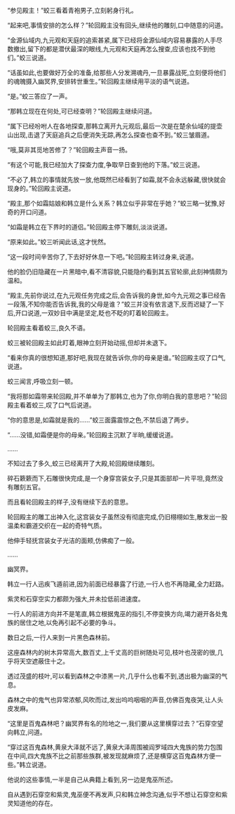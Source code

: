 
“参见殿主！”蛟三看着青袍男子,立刻躬身行礼。

“起来吧,事情安排的怎么样？”轮回殿主没有回头,继续他的雕刻,口中随意的问道。

“金源仙域内,九元观和天庭的追索甚紧,属下已经将金源仙域内容易暴露的人手尽数撤出,留下的都是潜伏最深的眼线,九元观和天庭再怎么搜查,应该也找不到他们。”蛟三说道。

“话虽如此,也要做好万全的准备,给那些人分发溯魂丹,一旦暴露战死,立刻便将他们的魂魄摄入幽冥界,安排转世重生。”轮回殿主继续用平淡的语气说道。

“是。”蛟三答应了一声。

“那韩立现在在何处,可已经查明？”轮回殿主继续问道。

“属下已经吩咐人在各地探查,那韩立离开九元观后,最后一次是在楚余仙域的提壶山出现,击退了天庭追兵之后便消失无踪,再怎么探查也查不到。”蛟三皱眉道。

“哦,莫非其觅地苦修了？”轮回殿主声音一扬。

“有这个可能,我已经加大了探查力度,争取早日查到他的下落。”蛟三说道。

“不必了,韩立的事情就先放一放,他既然已经看到了如霜,就不会永远躲藏,很快就会现身的。”轮回殿主说道。

“殿主,那个如霜姑娘和韩立是什么关系？韩立似乎非常在乎她？”蛟三略一犹豫,好奇的开口问道。

“如霜是韩立在下界时的道侣。”轮回殿主停下雕刻,淡淡说道。

“原来如此。”蛟三听闻此话,这才恍然。

“这一段时间辛苦你了,下去好好休息一下吧。”轮回殿主转过身来,说道。

他的脸仍旧隐藏在一片黑暗中,看不清容貌,只能隐约看到其五官轮廓,此刻神情颇为温和。

“殿主,先前你说过,在九元观任务完成之后,会告诉我的身世,如今九元观之事已经告一段落,不知你能否告诉我,我的父母是谁？”蛟三并没有依言退下,反而迟疑了一下后,开口说道,一双妙目中满是坚定,眨也不眨的盯着轮回殿主。

轮回殿主看着蛟三,良久不语。

蛟三被轮回殿主如此盯着,眼神立刻开始动摇,但却并未退下。

“看来你真的很想知道,那好吧,我现在就告诉你,你的母亲是谁。”轮回殿主叹了口气,说道。

蛟三闻言,呼吸立刻一顿。

“我将那如霜带来轮回殿,并不单单为了那韩立,也为了你,你明白我的意思吧？”轮回殿主看着蛟三,叹了口气后说道。

“你的意思是,如霜就是我的……”蛟三面露震惊之色,不禁后退了两步。

“……没错,如霜便是你的母亲。”轮回殿主沉默了半晌,缓缓说道。

……

不知过去了多久,蛟三已经离开了大殿,轮回殿继续雕刻。

碎石簌簌而下,石雕很快完成,是一个身穿宫装女子,只是其面部却一片平坦,竟然没有雕刻五官。

而且看轮回殿主的样子,没有继续下去的意思。

轮回殿主的雕工出神入化,这宫装女子虽然没有彻底完成,仍旧栩栩如生,散发出一股温柔和霸道交织在一起的奇特气质。

他伸手轻抚宫装女子光洁的面颊,仿佛痴了一般。

……

幽冥界。

韩立一行人迅疾飞遁前进,因为前面已经暴露了行迹,一行人也不再隐藏,全力赶路。

紫灵和石穿空实力都颇为强大,并未拉低前进速度。

一行人的前进方向并不是笔直,韩立根据鬼巫的指引,不停变换方向,竭力避开各处鬼族的居住之地,以免再引起不必要的争斗。

数日之后,一行人来到一片黑色森林前。

这座森林内的树木异常高大,数百丈,上千丈高的巨树随处可见,枝叶也茂密的很,几乎将天空遮蔽住十之。

透过茂盛的枝叶,可以看到森林之中漆黑一片,几乎什么也看不到,透出极为幽深的气息。

森林之中的鬼气也异常浓郁,风吹而过,发出呜呜咽咽的声音,仿佛百鬼夜哭,让人头皮发麻。

“这里是百鬼森林吧？幽冥界有名的险地之一,我们要从这里横穿过去？”石穿空望向韩立,问道。

“穿过这百鬼森林,黄泉大泽就不远了,黄泉大泽周围被阎罗域四大鬼族的势力包围在中间,四大鬼族不比之前那些族群,被发现就麻烦了,还是横穿这百鬼森林方便一些。”韩立说道。

他说的这些事情,一半是自己从典籍上看到,另一边是鬼巫所述。

自从遇到石穿空和紫灵,鬼巫便不再发声,只和韩立神念沟通,似乎不想让石穿空和紫灵知道他的存在。